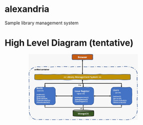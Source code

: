 # alexandria
Sample library management system

# High Level Diagram (tentative)
<p align="center">
  <img src="hld.jpg" width="350" title="High Level Diagram">
</p>
